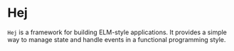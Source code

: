 # Hej

`Hej` is a framework for building ELM-style applications. It provides a simple way to manage state and handle events in a functional programming style.
